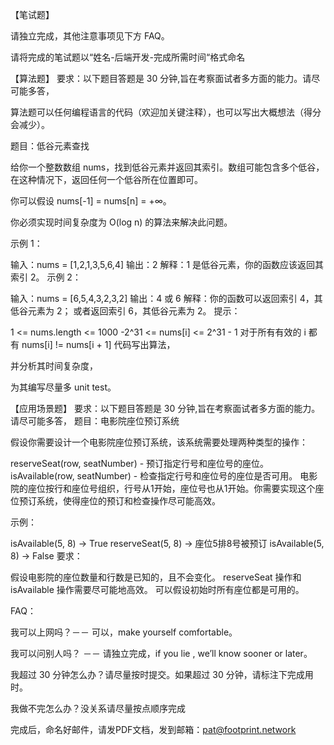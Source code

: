 【笔试题】

请独立完成，其他注意事项见下方 FAQ。


请将完成的笔试题以“姓名-后端开发-完成所需时间“格式命名


【算法题】
要求：以下题目答题是 30 分钟,旨在考察面试者多方面的能力。请尽可能多答，

算法题可以任何编程语言的代码（欢迎加关键注释），也可以写出大概想法（得分会减少）。

题目：低谷元素查找

给你一个整数数组 nums，找到低谷元素并返回其索引。数组可能包含多个低谷，在这种情况下，返回任何一个低谷所在位置即可。

你可以假设 nums[-1] = nums[n] = +∞。

你必须实现时间复杂度为 O(log n) 的算法来解决此问题。

示例 1：

输入：nums = [1,2,1,3,5,6,4]
输出：2
解释：1 是低谷元素，你的函数应该返回其索引 2。
示例 2：

输入：nums = [6,5,4,3,2,3,2]
输出：4 或 6
解释：你的函数可以返回索引 4，其低谷元素为 2；
或者返回索引 6，其低谷元素为 2。
提示：

1 <= nums.length <= 1000
-2^31 <= nums[i] <= 2^31 - 1
对于所有有效的 i 都有 nums[i] != nums[i + 1]
代码写出算法，

并分析其时间复杂度，

为其编写尽量多 unit test。

【应用场景题】
要求：以下题目答题是 30 分钟,旨在考察面试者多方面的能力。请尽可能多答，
题目：电影院座位预订系统

假设你需要设计一个电影院座位预订系统，该系统需要处理两种类型的操作：

reserveSeat(row, seatNumber) - 预订指定行号和座位号的座位。
isAvailable(row, seatNumber) - 检查指定行号和座位号的座位是否可用。
电影院的座位按行和座位号组织，行号从1开始，座位号也从1开始。你需要实现这个座位预订系统，使得座位的预订和检查操作尽可能高效。

示例：

isAvailable(5, 8) -> True
reserveSeat(5, 8) -> 座位5排8号被预订
isAvailable(5, 8) -> False
要求：

假设电影院的座位数量和行数是已知的，且不会变化。
reserveSeat 操作和 isAvailable 操作需要尽可能地高效。
可以假设初始时所有座位都是可用的。

FAQ：

我可以上网吗？－－ 可以，make yourself comfortable。

我可以问别人吗？ －－ 请独立完成，if you lie , we’ll know sooner or later。

我超过 30 分钟怎么办？请尽量按时提交。如果超过 30 分钟，请标注下完成用时。

我做不完怎么办？没关系请尽量按点顺序完成


完成后，命名好邮件，请发PDF文档，发到邮箱：pat@footprint.network

